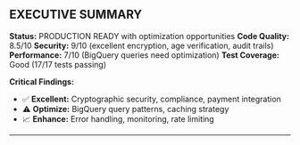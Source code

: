 ## EXECUTIVE SUMMARY

**Status:** PRODUCTION READY with optimization opportunities
**Code Quality:** 8.5/10
**Security:** 9/10 (excellent encryption, age verification, audit trails)
**Performance:** 7/10 (BigQuery queries need optimization)
**Test Coverage:** Good (17/17 tests passing)

**Critical Findings:**

- ✅ **Excellent:** Cryptographic security, compliance, payment integration
- ⚠️ **Optimize:** BigQuery query patterns, caching strategy
- 📈 **Enhance:** Error handling, monitoring, rate limiting

---

